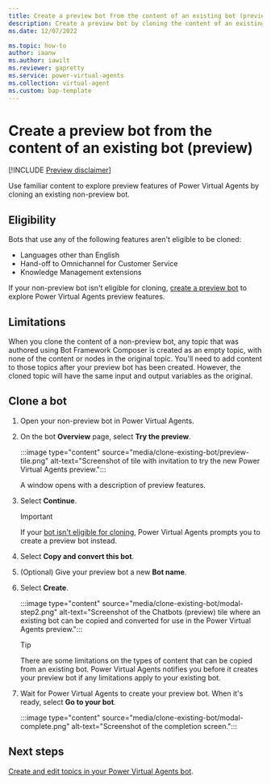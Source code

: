 ```yaml
---
title: Create a preview bot from the content of an existing bot (preview)
description: Create a preview bot by cloning the content of an existing bot in Microsoft Power Virtual Agents preview.
ms.date: 12/07/2022

ms.topic: how-to
author: iaanw
ms.author: iawilt
ms.reviewer: gapretty
ms.service: power-virtual-agents
ms.collection: virtual-agent
ms.custom: bap-template
---
```


# Create a preview bot from the content of an existing bot (preview)

[!INCLUDE [Preview disclaimer](includes/public-preview-disclaimer.md)]

Use familiar content to explore preview features of Power Virtual Agents by cloning an existing non-preview bot.

## Eligibility

Bots that use any of the following features aren't eligible to be cloned:

- Languages other than English
- Hand-off to Omnichannel for Customer Service
- Knowledge Management extensions

If your non-preview bot isn't eligible for cloning, [create a preview bot](quickstart.md) to explore Power Virtual Agents preview features.

## Limitations

When you clone the content of a non-preview bot, any topic that was authored using Bot Framework Composer is created as an empty topic, with none of the content or nodes in the original topic. You'll need to add content to those topics after your preview bot has been created. However, the cloned topic will have the same input and output variables as the original.

## Clone a bot

1. Open your non-preview bot in Power Virtual Agents.

1. On the bot **Overview** page, select **Try the preview**.

   :::image type="content" source="media/clone-existing-bot/preview-tile.png" alt-text="Screenshot of tile with invitation to try the new Power Virtual Agents preview.":::

   A window opens with a description of preview features.

1. Select **Continue**.

   > [!IMPORTANT]
   > If your [bot isn't eligible for cloning](#eligibility), Power Virtual Agents prompts you to create a preview bot instead.

1. Select **Copy and convert this bot**.

1. (Optional) Give your preview bot a new **Bot name**.

1. Select **Create**.

    :::image type="content" source="media/clone-existing-bot/modal-step2.png" alt-text="Screenshot of the Chatbots (preview) tile where an existing bot can be copied and converted for use in the Power Virtual Agents preview.":::

    > [!TIP]
    > There are some limitations on the types of content that can be copied from an existing bot. Power Virtual Agents notifies you before it creates your preview bot if any limitations apply to your existing bot.

1. Wait for Power Virtual Agents to create your preview bot. When it's ready, select **Go to your bot**.

    :::image type="content" source="media/clone-existing-bot/modal-complete.png" alt-text="Screenshot of the completion screen.":::

## Next steps

[Create and edit topics in your Power Virtual Agents bot](authoring-create-edit-topics.md).
